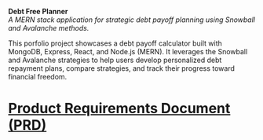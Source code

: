 **Debt Free Planner**  
_A MERN stack application for strategic debt payoff planning using Snowball and Avalanche methods._

This porfolio project showcases a debt payoff calculator built with MongoDB, Express, React, and Node.js (MERN). It leverages the Snowball and Avalanche strategies to help users develop personalized debt repayment plans, compare strategies, and track their progress toward financial freedom.


# [Product Requirements Document (PRD)](https://github.com/Guilderm/DebtFreeCalculator/blob/main/Document/Product%20Requirements%20Document%20(PRD).md)

